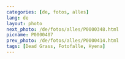 ```yaml
---
categories: [de, fotos, alles]
lang: de
layout: photo
next_photo: /de/fotos/alles/P0000348.html
picname: P0000407
prev_photo: /de/fotos/alles/P0000414.html
tags: [Dead Grass, Fotofalle, Hyena]
---
```

